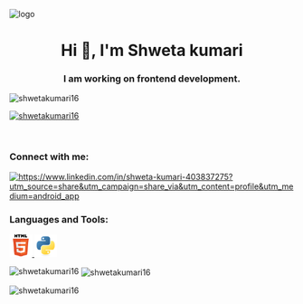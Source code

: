 ![logo](github/banner.png)
<h1 align="center">Hi 👋, I'm Shweta kumari</h1>
<h3 align="center">I am working on frontend development.</h3>

<p align="left"> <img src="https://komarev.com/ghpvc/?username=shwetakumari16&label=Profile%20views&color=0e75b6&style=flat" alt="shwetakumari16" /> </p>

<p align="left"> <a href="https://github.com/ryo-ma/github-profile-trophy"><img src="https://github-profile-trophy.vercel.app/?username=shwetakumari16" alt="shwetakumari16" /></a> </p>

<p align="left"> <a href="https://twitter.com/" target="blank"><img src="https://img.shields.io/twitter/follow/?logo=twitter&style=for-the-badge" alt="" /></a> </p>

<h3 align="left">Connect with me:</h3>
<p align="left">
<a href="https://linkedin.com/in/https://www.linkedin.com/in/shweta-kumari-403837275?utm_source=share&utm_campaign=share_via&utm_content=profile&utm_medium=android_app" target="blank"><img align="center" src="https://raw.githubusercontent.com/rahuldkjain/github-profile-readme-generator/master/src/images/icons/Social/linked-in-alt.svg" alt="https://www.linkedin.com/in/shweta-kumari-403837275?utm_source=share&utm_campaign=share_via&utm_content=profile&utm_medium=android_app" height="30" width="40" /></a>
</p>

<h3 align="left">Languages and Tools:</h3>
<p align="left"> <a href="https://www.w3.org/html/" target="_blank" rel="noreferrer"> <img src="https://raw.githubusercontent.com/devicons/devicon/master/icons/html5/html5-original-wordmark.svg" alt="html5" width="40" height="40"/> </a> <a href="https://www.python.org" target="_blank" rel="noreferrer"> <img src="https://raw.githubusercontent.com/devicons/devicon/master/icons/python/python-original.svg" alt="python" width="40" height="40"/> </a> </p>

<p><img align="left" src="https://github-readme-stats.vercel.app/api/top-langs?username=shwetakumari16&show_icons=true&locale=en&layout=compact" alt="shwetakumari16" /></p>

<p>&nbsp;<img align="center" src="https://github-readme-stats.vercel.app/api?username=shwetakumari16&show_icons=true&locale=en" alt="shwetakumari16" /></p>

<p><img align="center" src="https://github-readme-streak-stats.herokuapp.com/?user=shwetakumari16&" alt="shwetakumari16" /></p>
